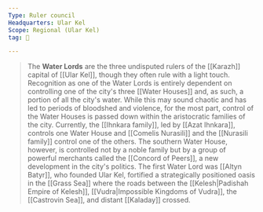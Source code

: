 ```yaml
---
Type: Ruler council
Headquarters: Ular Kel
Scope: Regional (Ular Kel)
tag: 👥

---
```


> The **Water Lords** are the three undisputed rulers of the [[Karazh]] capital of [[Ular Kel]], though they often rule with a light touch. Recognition as one of the Water Lords is entirely dependent on controlling one of the city's three [[Water Houses]] and, as such, a portion of all the city's water. While this may sound chaotic and has led to periods of bloodshed and violence, for the most part, control of the Water Houses is passed down within the aristocratic families of the city. Currently, the [[Ihnkara family]], led by [[Azat Ihnkara]], controls one Water House and [[Comelis Nurasili]] and the [[Nurasili family]] control one of the others. The southern Water House, however, is controlled not by a noble family but by a group of powerful merchants called the [[Concord of Peers]], a new development in the city's politics.
> The first Water Lord was [[Altyn Batyr]], who founded Ular Kel, fortified a strategically positioned oasis in the [[Grass Sea]] where the roads between the [[Kelesh|Padishah Empire of Kelesh]], [[Vudra|Impossible Kingdoms of Vudra]], the [[Castrovin Sea]], and distant [[Kaladay]] crossed.








